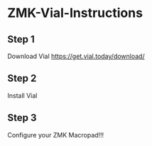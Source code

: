 # ZMK-Vial-Instructions

## Step 1
Download Vial https://get.vial.today/download/


## Step 2
Install Vial








## Step 3 

Configure your ZMK Macropad!!!
